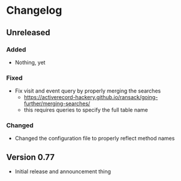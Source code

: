 # Changelog

## Unreleased

### Added

* Nothing, yet

### Fixed

* Fix visit and event query by properly merging the searches
  - https://activerecord-hackery.github.io/ransack/going-further/merging-searches/
  - this requires queries to specify the full table name 
  
### Changed

* Changed the configuration file to properly reflect method names 

## Version 0.77

* Initial release and announcement thing
